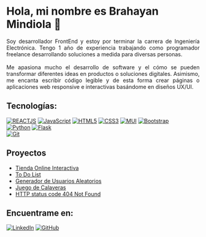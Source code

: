 # Hola, mi nombre es Brahayan Mindiola 👋

<div align="justify">
Soy desarrollador FrontEnd y estoy por terminar la carrera de Ingeniería Electrónica. Tengo 1 año de experiencia trabajando como programador freelance desarrollando soluciones a medida para diversas personas.
</br> </br>
Me apasiona mucho el desarrollo de software y el cómo se pueden transformar diferentes ideas en productos o soluciones digitales. Asimismo, me encanta escribir código legible y de esta forma crear páginas o aplicaciones web responsive e interactivas basándome en diseños UX/UI.
</div>

## Tecnologías:
[![REACTJS](https://img.shields.io/badge/React.js-00d8ff?style=for-the-badge&logo=react&logoColor=white&labelColor=222222)]()
[![JavaScript](https://img.shields.io/badge/JavaScript-F0DB4F?style=for-the-badge&logo=javascript&logoColor=white&labelColor=323330)]()
[![HTML5](https://img.shields.io/badge/html5-F06529?style=for-the-badge&logo=html5&logoColor=white&labelColor=E34C26)]()
[![CSS3](https://img.shields.io/badge/CSS3-2965F1?style=for-the-badge&logo=css3&logoColor=white&labelColor=264DE4)]()
[![MUI](https://img.shields.io/badge/Material_UI-007FFF?style=for-the-badge&logo=mui&logoColor=white&labelColor=A0AAB4)]()
[![Bootstrap](https://img.shields.io/badge/Bootstrap-602C50?style=for-the-badge&logo=bootstrap&logoColor=white&labelColor=080135)]()
</br>
[![Python](https://img.shields.io/badge/Python-FFE873?style=for-the-badge&logo=python&logoColor=white&labelColor=306998)]()
[![Flask](https://img.shields.io/badge/Flask-EEEEEE?style=for-the-badge&logo=flask&logoColor=white&labelColor=101010)]()
</br>
[![Git](https://img.shields.io/badge/Git-3d2c00?style=for-the-badge&logo=Git&logoColor=white&labelColor=f34f29)]()

## Proyectos
- [Tienda Online Interactiva](https://bmindiola.github.io/yard-sale-js/)
- [To Do List](https://bmindiola-todo-list.netlify.app/)
- [Generador de Usuarios Aleatorios](https://bmindiola.github.io/random-user/)
- [Juego de Calaveras](https://skull-game.netlify.app/)
- [HTTP status code 404 Not Found](https://bmindiola.github.io/404-Not-Found/)

## Encuentrame en:
[![LinkedIn](https://img.shields.io/badge/LinkedIn-@brahayan_mindiola-0E76A8?style=for-the-badge&logo=linkedin&logoColor=white&labelColor=101010)](https://www.linkedin.com/in/brahayan-mindiola)
[![GitHub](https://img.shields.io/badge/Gmail-bmindiola.dev@gmail.com-4285f4?style=for-the-badge&logo=gmail&logoColor=white&labelColor=BB001B)](mailto:bmindiola.dev@gmail.com)

<!---
</br>
[![MySQL](https://img.shields.io/badge/MySQL-F29111?style=for-the-badge&logo=MySQL&logoColor=white&labelColor=00758F)]()
[![PostgreSQL](https://img.shields.io/badge/PostgreSQL-848484?style=for-the-badge&logo=PostgreSQL&logoColor=white&labelColor=0064a5)]()
-->
